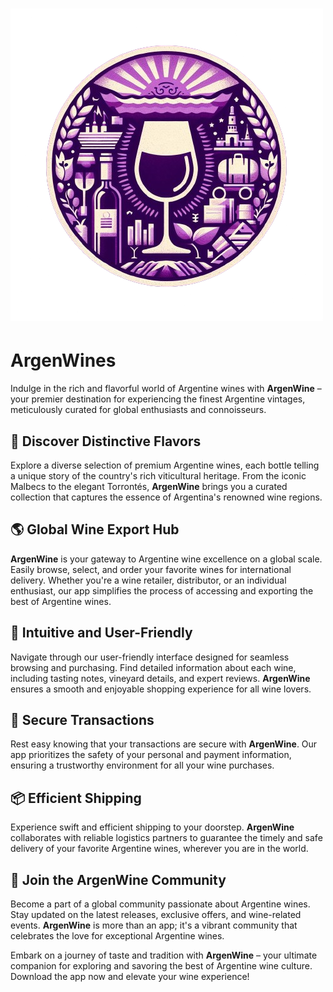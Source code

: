 # ![ArgenWine Logo](/assets/logoPng.png)
# ArgenWines

Indulge in the rich and flavorful world of Argentine wines with **ArgenWine** – your premier destination for experiencing the finest Argentine vintages, meticulously curated for global enthusiasts and connoisseurs.

## 🍇 Discover Distinctive Flavors
Explore a diverse selection of premium Argentine wines, each bottle telling a unique story of the country's rich viticultural heritage. From the iconic Malbecs to the elegant Torrontés, **ArgenWine** brings you a curated collection that captures the essence of Argentina's renowned wine regions.

## 🌎 Global Wine Export Hub
**ArgenWine** is your gateway to Argentine wine excellence on a global scale. Easily browse, select, and order your favorite wines for international delivery. Whether you're a wine retailer, distributor, or an individual enthusiast, our app simplifies the process of accessing and exporting the best of Argentine wines.

## 📱 Intuitive and User-Friendly
Navigate through our user-friendly interface designed for seamless browsing and purchasing. Find detailed information about each wine, including tasting notes, vineyard details, and expert reviews. **ArgenWine** ensures a smooth and enjoyable shopping experience for all wine lovers.

## 🔐 Secure Transactions
Rest easy knowing that your transactions are secure with **ArgenWine**. Our app prioritizes the safety of your personal and payment information, ensuring a trustworthy environment for all your wine purchases.

## 📦 Efficient Shipping
Experience swift and efficient shipping to your doorstep. **ArgenWine** collaborates with reliable logistics partners to guarantee the timely and safe delivery of your favorite Argentine wines, wherever you are in the world.

## 🎉 Join the ArgenWine Community
Become a part of a global community passionate about Argentine wines. Stay updated on the latest releases, exclusive offers, and wine-related events. **ArgenWine** is more than an app; it's a vibrant community that celebrates the love for exceptional Argentine wines.

Embark on a journey of taste and tradition with **ArgenWine** – your ultimate companion for exploring and savoring the best of Argentine wine culture. Download the app now and elevate your wine experience!
